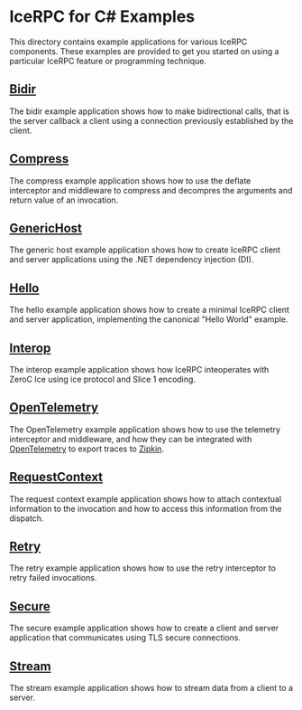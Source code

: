 # IceRPC for C# Examples

This directory contains example applications for various IceRPC components. These examples are provided to get you
started on using a particular IceRPC feature or programming technique.

## [Bidir](./Bidir/)

The bidir example application shows how to make bidirectional calls, that is the server callback a client using a
connection previously established by the client.

## [Compress](./Compress/)

The compress example application shows how to use the deflate interceptor and middleware to compress and decompres
the arguments and return value of an invocation.

## [GenericHost](./GenericHost/)

The generic host example application shows how to create IceRPC client and server applications using the .NET
dependency injection (DI).

## [Hello](./Hello/)

The hello example application shows how to create a minimal IceRPC client and server application, implementing the
canonical "Hello World" example.

## [Interop](./Interop/)

The interop example application shows how IceRPC inteoperates with ZeroC Ice using ice protocol and Slice 1 encoding.

## [OpenTelemetry](./OpenTelemetry/)

The OpenTelemetry example application shows how to use the telemetry interceptor and middleware, and how they can be
integrated with [OpenTelemetry](https://opentelemetry.io/) to export traces to [Zipkin](https://zipkin.io/).

## [RequestContext](./RequestContext/)

The request context example application shows how to attach contextual information to the invocation and how to access
this information from the dispatch.

## [Retry](./Retry/)

The retry example application shows how to use the retry interceptor to retry failed invocations.

## [Secure](./Secure/)

The secure example application shows how to create a client and server application that communicates  using TLS secure
connections.

## [Stream](./Stream/)

The stream example application shows how to stream data from a client to a server.
